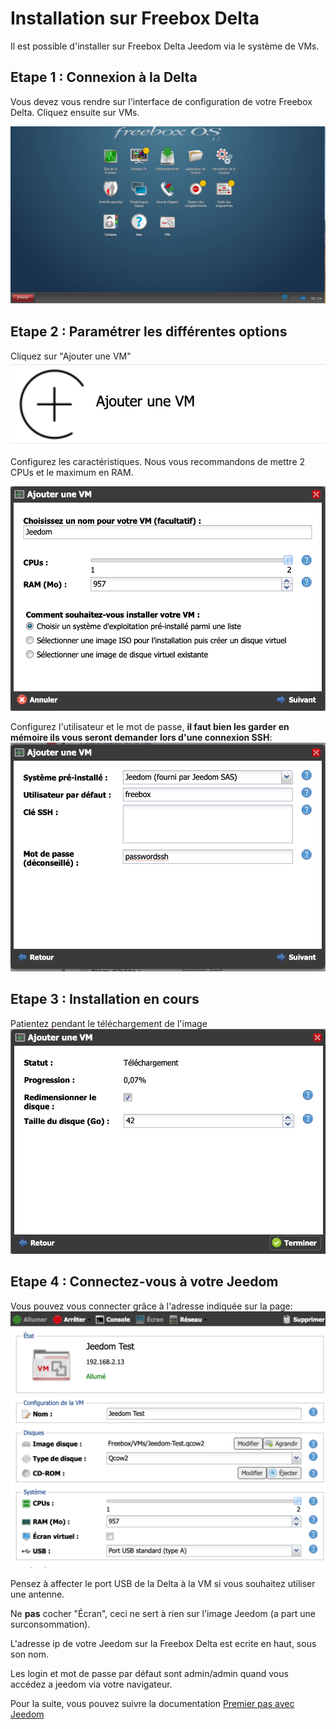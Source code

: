 # Installation sur Freebox Delta

Il est possible d'installer sur Freebox Delta Jeedom via le système de VMs.

## Etape 1 : Connexion à la Delta

Vous devez vous rendre sur l'interface de configuration de votre Freebox Delta. Cliquez ensuite sur VMs.

![delta1](images/delta1.png)

## Etape 2 : Paramétrer les différentes options

Cliquez sur "Ajouter une VM"
![delta2](images/delta2.png)

Configurez les caractéristiques. Nous vous recommandons de mettre 2 CPUs et le maximum en RAM.

![delta3](images/delta3.png)

Configurez l'utilisateur et le mot de passe, **il faut bien les garder en mémoire ils vous seront demander lors d'une connexion SSH**:
![delta4](images/delta4.png)

## Etape 3 : Installation en cours

Patientez pendant le téléchargement de l'image
![delta5](images/delta5.png)

## Etape 4 : Connectez-vous à votre Jeedom

Vous pouvez vous connecter grâce à l'adresse indiquée sur la page:
![delta6](images/delta6.png)

Pensez à affecter le port USB de la Delta à la VM si vous souhaitez utiliser une antenne.

Ne **pas** cocher "Écran", ceci ne sert à rien sur l'image Jeedom (a part une surconsommation).

L'adresse ip de votre Jeedom sur la Freebox Delta est ecrite en haut, sous son nom.

Les login et mot de passe par défaut sont admin/admin quand vous accédez a jeedom via votre navigateur.

Pour la suite, vous pouvez suivre la documentation [Premier pas avec Jeedom](https://doc.jeedom.com/fr_FR/premiers-pas/index.html)
